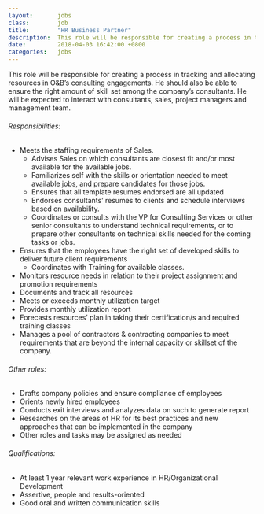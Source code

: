 ```yaml
---
layout:       jobs
class:        job
title:        "HR Business Partner"
description:  This role will be responsible for creating a process in tracking and allocating resources in O&B’s consulting engagements. He should also be able to ensure the right amount of skill set among the company’s consultants. He will be expected to interact with consultants, sales, project managers and management team.
date:         2018-04-03 16:42:00 +0800
categories:   jobs
---
```

<!-- Do not leave new lines after each element. Elements after new lines will not be rendered. -->
<p>This role will be responsible for creating a process in tracking and allocating resources in O&B’s consulting engagements. He should also be able to ensure the right amount of skill set among the company’s consultants. He will be expected to interact with consultants, sales, project managers and management team.</p>
<h6 class="-dark">Responsibilities:</h6>
<ul>
	<li>Meets the staffing requirements of Sales.
        <ul>
            <li>Advises Sales on which consultants are closest fit and/or most available for the available jobs.</li>
            <li>Familiarizes self with the skills or orientation needed to meet available jobs, and prepare candidates for those jobs.</li>
            <li>Ensures that all template resumes endorsed are all updated</li>
            <li>Endorses consultants’ resumes to clients and schedule interviews based on availability.</li>
            <li>Coordinates or consults with the VP for Consulting Services or other senior consultants to understand technical requirements, or to prepare other consultants on technical skills needed for the coming tasks or jobs.</li>
        </ul>
    </li>
	<li>Ensures that the employees have the right set of developed skills to deliver future client requirements
        <ul>
            <li>Coordinates with Training for available classes.</li>
        </ul>
    </li>
	<li>Monitors resource needs in relation to their project assignment and promotion requirements</li>
    <li>Documents and track all resources </li>
	<li>Meets or exceeds monthly utilization target</li>
	<li>Provides monthly utilization report</li>
	<li>Forecasts resources’ plan in taking their certification/s and required training classes</li>
    <li>Manages a pool of contractors & contracting companies to meet requirements that are beyond the internal capacity or skillset of the company.</li>
</ul>
<h6 class="-dark">Other roles:</h6>
<ul>
	<li>Drafts company policies and ensure compliance of employees</li>
	<li>Orients newly hired employees</li>
	<li>Conducts exit interviews and analyzes data on such to generate report</li>
    <li>Researches on the areas of HR for its best practices and new approaches that can be implemented in the company</li>
    <li>Other roles and tasks may be assigned as needed</li>
</ul>
<h6 class="-dark">Qualifications:</h6>
<ul>
	<li>At least 1 year relevant work experience in HR/Organizational Development </li>
	<li>Assertive, people and results-oriented</li>
	<li>Good oral and written communication skills</li>
</ul>

